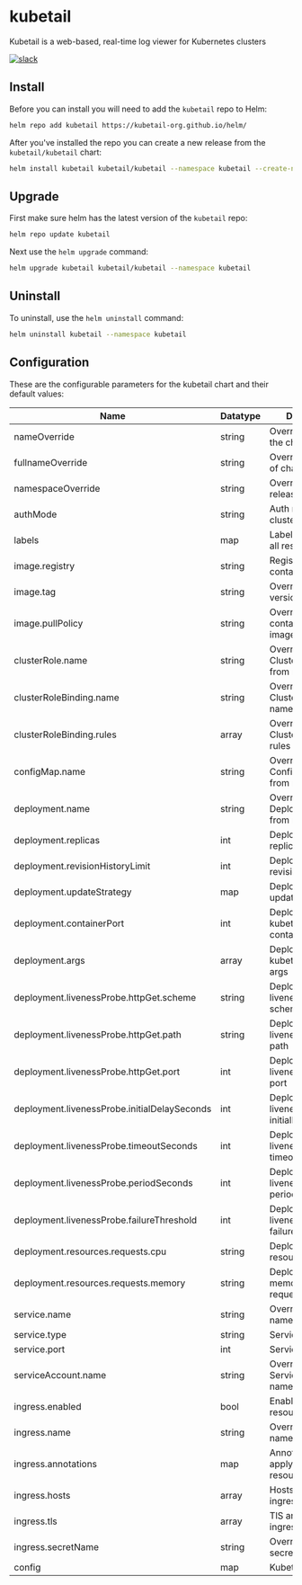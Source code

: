 # kubetail

Kubetail is a web-based, real-time log viewer for Kubernetes clusters

[![slack](https://img.shields.io/badge/Slack-Join%20Our%20Community-364954?logo=slack&labelColor=4D1C51)](https://join.slack.com/t/kubetail/shared_invite/zt-2cq01cbm8-e1kbLT3EmcLPpHSeoFYm1w)

## Install

Before you can install you will need to add the `kubetail` repo to Helm:

```sh
helm repo add kubetail https://kubetail-org.github.io/helm/
```

After you've installed the repo you can create a new release from the `kubetail/kubetail` chart:

```sh
helm install kubetail kubetail/kubetail --namespace kubetail --create-namespace
```

## Upgrade

First make sure helm has the latest version of the `kubetail` repo:

```sh
helm repo update kubetail
```

Next use the `helm upgrade` command:

```sh
helm upgrade kubetail kubetail/kubetail --namespace kubetail
```

## Uninstall

To uninstall, use the `helm uninstall` command:

```sh
helm uninstall kubetail --namespace kubetail
```

## Configuration

These are the configurable parameters for the kubetail chart and their default values:

| Name                                         | Datatype | Description                                          | Default             |
| -------------------------------------------- | -------- | ---------------------------------------------------- | ------------------- |
| nameOverride                                 | string   | Override name of the chart                           |                     |
| fullnameOverride                             | string   | Override full name of chart+release                  |                     |
| namespaceOverride                            | string   | Override the release namespace                       |                     |
| authMode                                     | string   | Auth mode (token, cluster, local)                    | "cluster"           |
| labels                                       | map      | Labels to apply to all resources                     | {}                  |
| image.registry                               | string   | Registry to use for container image                  | "kubetail/kubetail" |
| image.tag                                    | string   | Override chart app version                           |                     |
| image.pullPolicy                             | string   | Override default container imagePullPolicy           |                     |
| clusterRole.name                             | string   | Override ClusterRole name from release               |                     |
| clusterRoleBinding.name                      | string   | Override ClusterRoleBinding name from release        |                     |
| clusterRoleBinding.rules                     | array    | Override ClusterRoleBinding rules                    | *See values.yaml*   |
| configMap.name                               | string   | Override ConfigMap name from release                 |                     |
| deployment.name                              | string   | Override Deployment name from release                |                     |
| deployment.replicas                          | int      | Deployment replicas                                  | 1                   |
| deployment.revisionHistoryLimit              | int      | Deployment revisionHistoryLimit                      | 10                  |
| deployment.updateStrategy                    | map      | Deployment updateStrategy                            |                     |
| deployment.containerPort                     | int      | Deployment kubetail container's containerPort        | 4000                |
| deployment.args                              | array    | Deployment kubetail container args                   | *See values.yaml*   |
| deployment.livenessProbe.httpGet.scheme      | string   | Deployment liveness probe http scheme                | HTTP                |
| deployment.livenessProbe.httpGet.path        | string   | Deployment liveness probe http path                  | "/healthz"          |
| deployment.livenessProbe.httpGet.port        | int      | Deployment liveness probe http port                  | 4000                |
| deployment.livenessProbe.initialDelaySeconds | int      | Deployment liveness probe initialDelaySeconds        | 30                  |
| deployment.livenessProbe.timeoutSeconds      | int      | Deployment liveness probe timeoutSeconds             | 30                  |
| deployment.livenessProbe.periodSeconds       | int      | Deployment liveness probe periodSeconds              | 10                  |
| deployment.livenessProbe.failureThreshold    | int      | Deployment liveness probe failureThreshold           | 3                   |
| deployment.resources.requests.cpu            | string   | Deployment cpu resource request                      | 100m                |
| deployment.resources.requests.memory         | string   | Deployment memory resource request                   | 100Mi               |
| service.name                                 | string   | Override Service name from release                   |                     |
| service.type                                 | string   | Service type                                         | ClusterIP           |
| service.port                                 | int      | Service port                                         | 4000                |
| serviceAccount.name                          | string   | Override ServiceAccount name from release            |                     |
| ingress.enabled                              | bool     | Enable ingress resource                              | false               |
| ingress.name                                 | string   | Override ingress name                                |                     |
| ingress.annotations                          | map      | Annotations to apply to ingress resource             | {}                  |
| ingress.hosts                                | array    | Hosts array for ingress resource                     | []                  |
| ingress.tls                                  | array    | TlS array for ingress resource                       | []                  |
| ingress.secretName                           | string   | Override ingress secretName                          |                     |
| config                                       | map      | Kubetail app config                                  | *See values.yaml*   |
